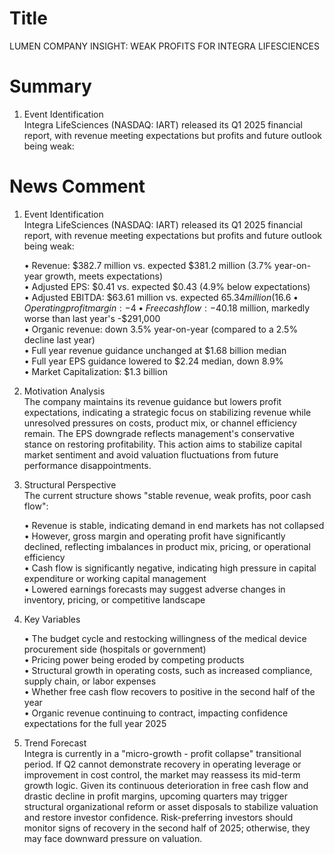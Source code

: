 # Title
LUMEN COMPANY INSIGHT: WEAK PROFITS FOR INTEGRA LIFESCIENCES

# Summary
1. Event Identification  
Integra LifeSciences (NASDAQ: IART) released its Q1 2025 financial report, with revenue meeting expectations but profits and future outlook being weak:  

# News Comment
1. Event Identification  
Integra LifeSciences (NASDAQ: IART) released its Q1 2025 financial report, with revenue meeting expectations but profits and future outlook being weak:  

   • Revenue: $382.7 million vs. expected $381.2 million (3.7% year-on-year growth, meets expectations)  
   • Adjusted EPS: $0.41 vs. expected $0.43 (4.9% below expectations)  
   • Adjusted EBITDA: $63.61 million vs. expected $65.34 million (16.6% profit margin, 2.7% below expectations)  
   • Operating profit margin: -4%, significantly down from 11% last year  
   • Free cash flow: -$40.18 million, markedly worse than last year's -$291,000  
   • Organic revenue: down 3.5% year-on-year (compared to a 2.5% decline last year)  
   • Full year revenue guidance unchanged at $1.68 billion median  
   • Full year EPS guidance lowered to $2.24 median, down 8.9%  
   • Market Capitalization: $1.3 billion  

2. Motivation Analysis  
The company maintains its revenue guidance but lowers profit expectations, indicating a strategic focus on stabilizing revenue while unresolved pressures on costs, product mix, or channel efficiency remain. The EPS downgrade reflects management's conservative stance on restoring profitability. This action aims to stabilize capital market sentiment and avoid valuation fluctuations from future performance disappointments.

3. Structural Perspective  
The current structure shows "stable revenue, weak profits, poor cash flow":  

   • Revenue is stable, indicating demand in end markets has not collapsed  
   • However, gross margin and operating profit have significantly declined, reflecting imbalances in product mix, pricing, or operational efficiency  
   • Cash flow is significantly negative, indicating high pressure in capital expenditure or working capital management  
   • Lowered earnings forecasts may suggest adverse changes in inventory, pricing, or competitive landscape  

4. Key Variables  

   • The budget cycle and restocking willingness of the medical device procurement side (hospitals or government)  
   • Pricing power being eroded by competing products  
   • Structural growth in operating costs, such as increased compliance, supply chain, or labor expenses  
   • Whether free cash flow recovers to positive in the second half of the year  
   • Organic revenue continuing to contract, impacting confidence expectations for the full year 2025  

5. Trend Forecast  
Integra is currently in a "micro-growth - profit collapse" transitional period. If Q2 cannot demonstrate recovery in operating leverage or improvement in cost control, the market may reassess its mid-term growth logic. Given its continuous deterioration in free cash flow and drastic decline in profit margins, upcoming quarters may trigger structural organizational reform or asset disposals to stabilize valuation and restore investor confidence. Risk-preferring investors should monitor signs of recovery in the second half of 2025; otherwise, they may face downward pressure on valuation.

